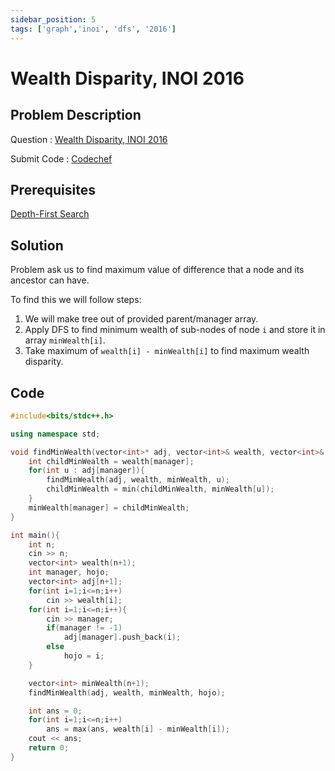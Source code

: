 ```yaml
---
sidebar_position: 5
tags: ['graph','inoi', 'dfs', '2016']
---
```


# Wealth Disparity, INOI 2016

## Problem Description

Question : [Wealth Disparity, INOI 2016](https://www.codechef.com/INOIPRAC/problems/INOI1601) 

Submit Code : [Codechef](https://www.codechef.com/INOIPRAC/submit/INOI1601)

## Prerequisites

[Depth-First Search](https://trayimurti.github.io/lcc/docs/graph-algorithms/graph-traversal/dfs)

## Solution

Problem ask us to find maximum value of difference that a node  and its ancestor can have.

To find this we will follow steps:
1. We will make tree out of provided parent/manager array.
2. Apply DFS to find minimum wealth of sub-nodes of node `i` and store it in array `minWealth[i]`.
3. Take maximum of `wealth[i] - minWealth[i]` to find maximum wealth disparity.

## Code

```cpp
#include<bits/stdc++.h>

using namespace std;

void findMinWealth(vector<int>* adj, vector<int>& wealth, vector<int>& minWealth, int manager){
	int childMinWealth = wealth[manager];
	for(int u : adj[manager]){
		findMinWealth(adj, wealth, minWealth, u);
		childMinWealth = min(childMinWealth, minWealth[u]);
	}
	minWealth[manager] = childMinWealth;
}

int main(){
	int n;
	cin >> n;
	vector<int> wealth(n+1);
	int manager, hojo;
	vector<int> adj[n+1];
	for(int i=1;i<=n;i++)
		cin >> wealth[i];
	for(int i=1;i<=n;i++){
		cin >> manager;
		if(manager != -1)
			adj[manager].push_back(i);
		else
			hojo = i;
	}

	vector<int> minWealth(n+1);
	findMinWealth(adj, wealth, minWealth, hojo);

	int ans = 0;
	for(int i=1;i<=n;i++)
		ans = max(ans, wealth[i] - minWealth[i]);
	cout << ans;
    return 0;
}
```